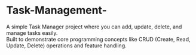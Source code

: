 # Task-Management-
A simple Task Manager project where you can add, update, delete, and manage tasks easily. 
<br>
Built to demonstrate core programming concepts like CRUD (Create, Read, Update, Delete) operations and feature handling.
